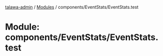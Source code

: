 [talawa-admin](../README.md) / [Modules](../modules.md) / components/EventStats/EventStats.test

# Module: components/EventStats/EventStats.test
